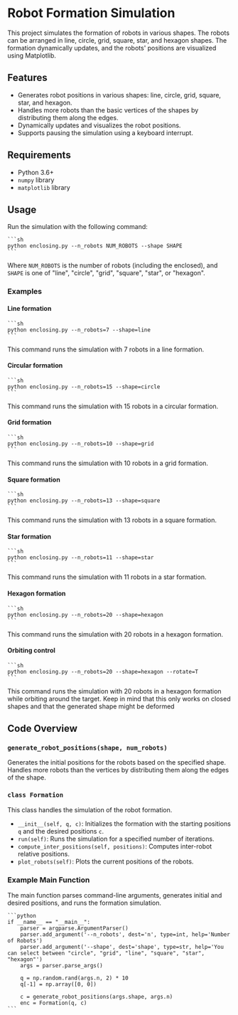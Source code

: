 # Robot Formation Simulation

This project simulates the formation of robots in various shapes. The robots can be arranged in line, circle, grid, square, star, and hexagon shapes. The formation dynamically updates, and the robots' positions are visualized using Matplotlib.

## Features

- Generates robot positions in various shapes: line, circle, grid, square, star, and hexagon.
- Handles more robots than the basic vertices of the shapes by distributing them along the edges.
- Dynamically updates and visualizes the robot positions.
- Supports pausing the simulation using a keyboard interrupt.

## Requirements

- Python 3.6+
- `numpy` library
- `matplotlib` library

## Usage

Run the simulation with the following command:

    ```sh
    python enclosing.py --n_robots NUM_ROBOTS --shape SHAPE
    ```

Where `NUM_ROBOTS` is the number of robots (including the enclosed), and `SHAPE` is one of "line", "circle", "grid", "square", "star", or "hexagon".

### Examples

#### Line formation

    ```sh
    python enclosing.py --n_robots=7 --shape=line
    ```

This command runs the simulation with 7 robots in a line formation.

#### Circular formation

    ```sh
    python enclosing.py --n_robots=15 --shape=circle
    ```

This command runs the simulation with 15 robots in a circular formation.


#### Grid formation

    ```sh
    python enclosing.py --n_robots=10 --shape=grid
    ```

This command runs the simulation with 10 robots in a grid formation.

#### Square formation

    ```sh
    python enclosing.py --n_robots=13 --shape=square
    ```

This command runs the simulation with 13 robots in a square formation.

#### Star formation

    ```sh
    python enclosing.py --n_robots=11 --shape=star
    ```

This command runs the simulation with 11 robots in a star formation.

#### Hexagon formation

    ```sh
    python enclosing.py --n_robots=20 --shape=hexagon
    ```

This command runs the simulation with 20 robots in a hexagon formation.

#### Orbiting control

    ```sh
    python enclosing.py --n_robots=20 --shape=hexagon --rotate=T
    ```

This command runs the simulation with 20 robots in a hexagon formation while orbiting around the target. Keep in mind that this only works on closed shapes and that the generated shape might be deformed


## Code Overview

### `generate_robot_positions(shape, num_robots)`

Generates the initial positions for the robots based on the specified shape. Handles more robots than the vertices by distributing them along the edges of the shape.

### `class Formation`

This class handles the simulation of the robot formation.

- `__init__(self, q, c)`: Initializes the formation with the starting positions `q` and the desired positions `c`.
- `run(self)`: Runs the simulation for a specified number of iterations.
- `compute_inter_positions(self, positions)`: Computes inter-robot relative positions.
- `plot_robots(self)`: Plots the current positions of the robots.

### Example Main Function

The main function parses command-line arguments, generates initial and desired positions, and runs the formation simulation.

    ```python
    if __name__ == "__main__":
        parser = argparse.ArgumentParser()
        parser.add_argument('--n_robots', dest='n', type=int, help='Number of Robots')
        parser.add_argument('--shape', dest='shape', type=str, help='You can select between "circle", "grid", "line", "square", "star", "hexagon"')
        args = parser.parse_args()

        q = np.random.rand(args.n, 2) * 10
        q[-1] = np.array([0, 0])

        c = generate_robot_positions(args.shape, args.n)
        enc = Formation(q, c)
    ```

